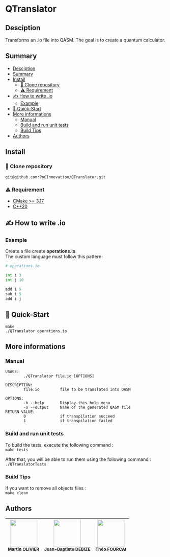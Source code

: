 # QTranslator

## Desciption
Transforms an .io file into QASM. The goal is to create a quantum calculator.

## Summary
  - [Desciption](#desciption)
  - [Summary](#summary)
  - [Install](#install)
    - [:rocket: Clone repository](#rocket-clone-repository)
    - [:warning: Requirement](#warning-requirement)
  - [:writing_hand: How to write .io](#writing_hand-how-to-write-io)
    - [Example](#example)
  - [:checkered_flag: Quick-Start](#checkered_flag-quick-start)
  - [More informations](#more-informations)
    - [Manual](#manual)
    - [Build and run unit tests](#build-and-run-unit-tests)
    - [Build Tips](#build-tips)
  - [Authors](#authors)
  
## Install

### :rocket: Clone repository

```shell
git@github.com:PoCInnovation/QTranslator.git
```

### :warning: Requirement

- [CMake >= 3.17](https://cmake.org/download/)
- [C++20](https://en.cppreference.com/w/cpp/20)

## :writing_hand: How to write .io
### Example
Create a file create **operations.io**.  
The custom language must follow this pattern:  
```python
# operations.io

int i 3
int j 10

add i 5
sub i 5
add i j
```

## :checkered_flag: Quick-Start

```shell
make
./QTranslator operations.io
```

## More informations
### Manual

```
USAGE:
        ./QTranslator file.io [OPTIONS]

DESCRIPTION:
        file.io         file to be translated into QASM

OPTIONS:
        -h --help       Display this help menu
        -o --output     Name of the generated QASM file
RETURN VALUE:
        0               if transpilation succeed
        1               if transpilation failed
```


### Build and run unit tests

To build the tests, execute the following command :  
```make tests```

After that, you will be able to run them using the following command :  
```./QTranslatorTests```

### Build Tips

If you want to remove all objects files :  
`make clean`  

## Authors

| [<img src="https://github.com/tocola.png?size=85" width=85><br><sub>Martin OLIVIER</sub>](https://github.com/tocola) | [<img src="https://github.com/jeanbaptistedebize.png?size=85" width=85><br><sub>Jean-Baptiste DEBIZE</sub>](https://github.com/jeanbaptistedebize) | [<img src="https://github.com/Tfourcat.png?size=85" width=85><br><sub>Théo FOURCAt</sub>](https://github.com/Tfourcat)
| :---: | :---: | :---: |
<h2 align=center>
